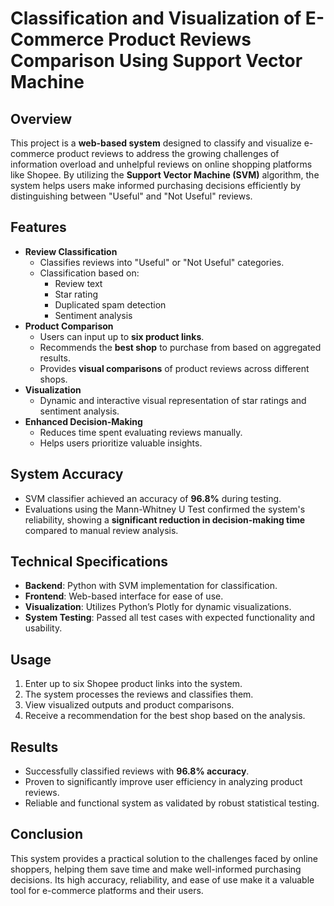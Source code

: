 # Classification and Visualization of E-Commerce Product Reviews Comparison Using Support Vector Machine

## Overview
This project is a **web-based system** designed to classify and visualize e-commerce product reviews to address the growing challenges of information overload and unhelpful reviews on online shopping platforms like Shopee. By utilizing the **Support Vector Machine (SVM)** algorithm, the system helps users make informed purchasing decisions efficiently by distinguishing between "Useful" and "Not Useful" reviews.

## Features
- **Review Classification**
  - Classifies reviews into "Useful" or "Not Useful" categories.
  - Classification based on:
    - Review text
    - Star rating
    - Duplicated spam detection
    - Sentiment analysis
- **Product Comparison**
  - Users can input up to **six product links**.
  - Recommends the **best shop** to purchase from based on aggregated results.
  - Provides **visual comparisons** of product reviews across different shops.
- **Visualization**
  - Dynamic and interactive visual representation of star ratings and sentiment analysis.
- **Enhanced Decision-Making**
  - Reduces time spent evaluating reviews manually.
  - Helps users prioritize valuable insights.

## System Accuracy
- SVM classifier achieved an accuracy of **96.8%** during testing.
- Evaluations using the Mann-Whitney U Test confirmed the system's reliability, showing a **significant reduction in decision-making time** compared to manual review analysis.

## Technical Specifications
- **Backend**: Python with SVM implementation for classification.
- **Frontend**: Web-based interface for ease of use.
- **Visualization**: Utilizes Python’s Plotly for dynamic visualizations.
- **System Testing**: Passed all test cases with expected functionality and usability.

## Usage
1. Enter up to six Shopee product links into the system.
2. The system processes the reviews and classifies them.
3. View visualized outputs and product comparisons.
4. Receive a recommendation for the best shop based on the analysis.

## Results
- Successfully classified reviews with **96.8% accuracy**.
- Proven to significantly improve user efficiency in analyzing product reviews.
- Reliable and functional system as validated by robust statistical testing.

## Conclusion
This system provides a practical solution to the challenges faced by online shoppers, helping them save time and make well-informed purchasing decisions. Its high accuracy, reliability, and ease of use make it a valuable tool for e-commerce platforms and their users.